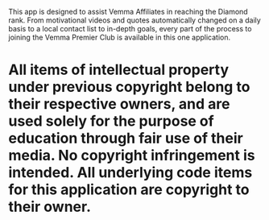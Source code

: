This app is designed to assist Vemma Affiliates in reaching the Diamond rank. From motivational videos and quotes automatically changed on a daily basis to a local contact list to in-depth goals, every part of the process to joining the Vemma Premier Club is available in this one application.

All items of intellectual property under previous copyright belong to their respective owners, and are used solely for the purpose of education through fair use of their media. No copyright infringement is intended. All underlying code items for this application are copyright to their owner.
=====
